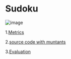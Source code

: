 # Sudoku

![image](https://raw.githubusercontent.com/test4cc/vamos2020/master/featureModel/sudoku.JPG)

1.[Metrics](https://github.com/test4cc/vamos2020/blob/master/metrics/Sudoku.csv)

2.[source code with muntants](https://github.com/test4cc/vamos2020/tree/master/dataset_with_mutant/sudoku)

3.[Evaluation](https://github.com/test4cc/vamos2020/tree/master/workspace_IncLing/sudoku)

